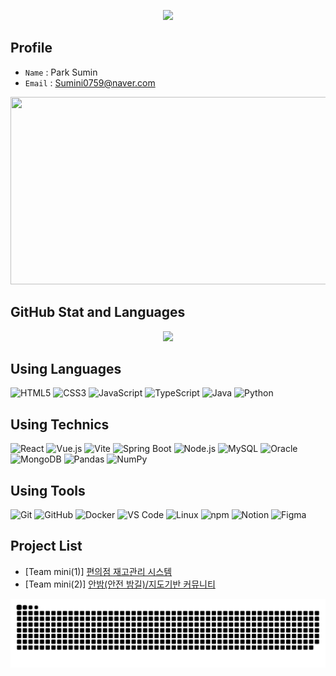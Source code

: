 <p align='center'>
  <a href="https://github.com/sumin020415">
    <img src="https://capsule-render.vercel.app/api?type=blur&height=250&color=gradient&text=😎Sumin's%20Repository&fontColor=494949&desc=💕Welcom💕&fontAlignY=32"/>
  </a>
</p>

## Profile
- `Name` : Park Sumin
- `Email` : Sumini0759@naver.com


<a href="https://www.gitanimals.org/en_US?utm_medium=image&utm_source=sumin020415&utm_content=farm">
<img
  src="https://render.gitanimals.org/farms/sumin020415"
  width="1000"
  height="300"
/>
</a>
 
## GitHub Stat and Languages
<p align='center'>
  <a href="https://github.com/sumin020415">
<!--     <img src="https://github-readme-stats.vercel.app/api?username=sumin020415&theme=tokyonight&show_icons=true"/> -->
    <img src="https://github-readme-stats.vercel.app/api/top-langs/?username=sumin020415&layout=compact"/>
  </a>
</p>

## Using Languages
<p align="left">
  <img src="https://img.icons8.com/color/48/html-5--v1.png" height="40" title="HTML5"/>
  <img src="https://img.icons8.com/color/48/css3.png" height="40" title="CSS3"/>
  <img src="https://img.icons8.com/color/48/javascript--v1.png" height="40" title="JavaScript"/>
  <img src="https://img.icons8.com/color/48/typescript.png" height="40" title="TypeScript"/>
  <img src="https://img.icons8.com/color/48/java-coffee-cup-logo--v1.png" height="40" title="Java"/>
  <img src="https://img.icons8.com/color/48/python--v1.png" height="40" title="Python"/>
</p>

## Using Technics
<p align="left">
  <img src="https://img.icons8.com/external-tal-revivo-color-tal-revivo/24/external-react-a-javascript-library-for-building-user-interfaces-logo-color-tal-revivo.png" height="40" title="React"/>
  <img src="https://img.icons8.com/color/48/vue-js.png" height="40" title="Vue.js"/>
  <img src="https://img.icons8.com/fluency/48/vite.png" height="40" title="Vite"/>
  <img src="https://img.icons8.com/color/48/spring-logo.png" height="40" title="Spring Boot"/>
  <img src="https://img.icons8.com/color/48/nodejs.png" height="40" title="Node.js"/>
  <img src="https://img.icons8.com/color/48/mysql-logo.png" height="40" title="MySQL"/>
  <img src="https://img.icons8.com/color/48/oracle-logo.png" height="40" title="Oracle"/>
  <img src="https://img.icons8.com/color/48/mongo-db.png" height="40" title="MongoDB"/>
  <img src="https://img.icons8.com/color/48/pandas.png" height="40" title="Pandas"/>
  <img src="https://img.icons8.com/color/48/numpy.png" height="40" title="NumPy"/>
</p>

## Using Tools
<p align="left">
  <img src="https://img.icons8.com/color/48/git.png" height="40" title="Git"/>
  <img src="https://img.icons8.com/ios-glyphs/30/github.png" height="40" title="GitHub"/>
  <img src="https://img.icons8.com/fluency/48/docker.png" height="40" title="Docker"/>
  <img src="https://img.icons8.com/color/48/visual-studio-code-2019.png" height="40" title="VS Code"/>
  <img src="https://img.icons8.com/color/48/linux--v1.png" height="40" title="Linux"/>
  <img src="https://img.icons8.com/color/48/npm.png" height="40" title="npm"/>
  <img src="https://img.icons8.com/glyph-neue/64/notion.png" height="40" title="Notion"/>
  <img src="https://img.icons8.com/color/48/figma--v1.png" height="40" title="Figma"/>
</p>

## Project List
- [Team mini(1)] [편의점 재고관리 시스템](https://github.com/sumin020415/-Inventory-management)
- [Team mini(2)] [안밤(안전 밤길)/지도기반 커뮤니티](https://github.com/sumin020415/project_2)

<img src="https://raw.githubusercontent.com/Platane/snk/output/github-contribution-grid-snake.svg" />
